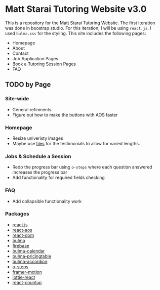 # Matt Starai Tutoring Website v3.0

This is a repository for the Matt Starai Tutoring Website. The first iteration was done in boostrap studio. For this iteration, I will be using `react.js`.
I used `bulma.css` for the styling. This site includes the following pages:

- Homepage
- About
- Contact
- Job Application Pages
- Book a Tutoring Session Pages
- FAQ

## TODO by Page

### Site-wide

- General refinments
- Figure out how to make the buttons with AOS faster

### Homepage

- Resize univeristy images
- Maybe use [tiles](https://bulma.io/documentation/layout/tiles/) for the testimonials to allow for varied lengths.

### Jobs & Schedule a Session

- Redo the progress bar using `o-steps` where each question answered increases the progress bar
- Add functionality for required fields checking

### FAQ

- Add collapsible functionality work

### Packages

- [react.js](https://reactjs.org/)
- [react-aos](https://www.npmjs.com/package/react-aos)
- [react-dom](https://reactjs.org/docs/react-dom.html)
- [bulma](https://bulma.io/)
- [firebase](https://firebase.google.com/)
- [bulma-calendar](https://www.npmjs.com/package/bulma-calendar)
- [bulma-pricingtable](https://www.npmjs.com/package/bulma-pricingtable)
- [bulma-accordion](https://www.npmjs.com/package/bulma-accordion)
- [o-steps](https://bulma.io/documentation/components/steps/)
- [framer-motion](https://framer.com/motion/)
- [lottie-react](https://www.npmjs.com/package/lottie-react)
- [react-countup](https://www.npmjs.com/package/react-countup)
